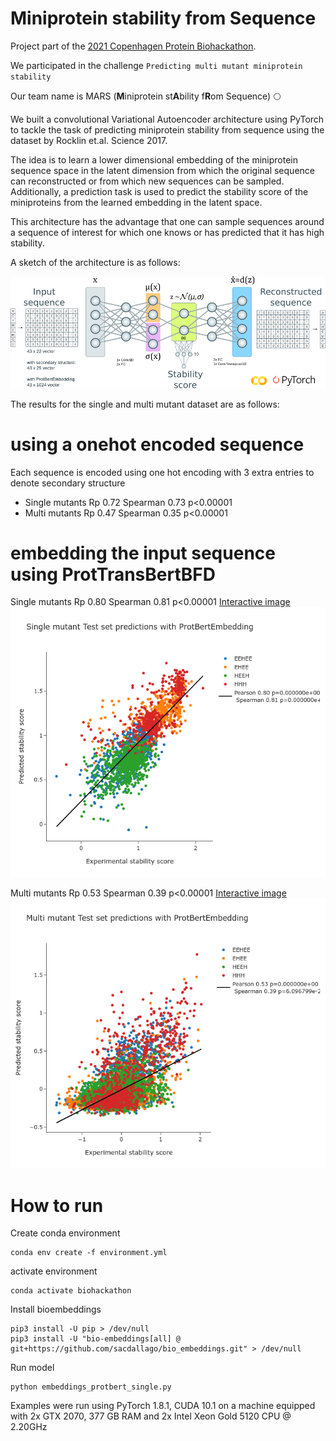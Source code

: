 # Miniprotein stability from Sequence 

Project part of the [2021 Copenhagen Protein Biohackathon](https://biohackathon.biolib.com/event/2021-protein-edition/). 

We participated in the challenge `Predicting multi mutant miniprotein stability`

Our team name is MARS (**M**iniprotein st**A**bility f**R**om Sequence) 🌕


We built a convolutional Variational Autoencoder architecture using PyTorch to tackle the task of predicting miniprotein stability from sequence using the dataset by Rocklin et.al. Science 2017.

The idea is to learn a lower dimensional embedding of the miniprotein sequence space in the latent dimension from which the original sequence can reconstructed or from which new sequences can be sampled. Additionally, a prediction task is used to predict the stability score of the miniproteins from the learned embedding in the latent space.

This architecture has the advantage that one can sample sequences around a sequence of interest for which one knows or has predicted that it has high stability.

A sketch of the architecture is as follows:

![Architecture](https://raw.githubusercontent.com/duerrsimon/mars-biohackathon/main/images/modelarchitecture.svg)

The results for the single and multi mutant dataset are as follows:

# using a onehot encoded sequence
Each sequence is encoded using one hot encoding with 3 extra entries to denote secondary structure
- Single mutants Rp 0.72 Spearman 0.73 p<0.00001
- Multi mutants Rp 0.47 Spearman 0.35 p<0.00001

# embedding the input sequence using ProtTransBertBFD
 Single mutants Rp 0.80 Spearman 0.81 p<0.00001
[Interactive image](https://duerrsimon.github.io/mars-biohackathon/plots/embeddings_protbert_singlemutants.html)
![Single mutant prediction](plots/single.png?raw=true)

 Multi mutants Rp 0.53 Spearman 0.39 p<0.00001
[Interactive image](https://duerrsimon.github.io/mars-biohackathon/plots/embeddings_protbert_multimutants.html)
![Multi mutant prediction](plots/multi.png?raw=true)

# How to run

Create conda environment

```
conda env create -f environment.yml
```

activate environment
```
conda activate biohackathon
```

Install bioembeddings
```
pip3 install -U pip > /dev/null
pip3 install -U "bio-embeddings[all] @ git+https://github.com/sacdallago/bio_embeddings.git" > /dev/null

```

Run model
```
python embeddings_protbert_single.py 
```

Examples were run using PyTorch 1.8.1, CUDA 10.1 on a machine equipped with 2x GTX 2070, 377 GB
RAM and 2x Intel Xeon Gold 5120 CPU @ 2.20GHz
